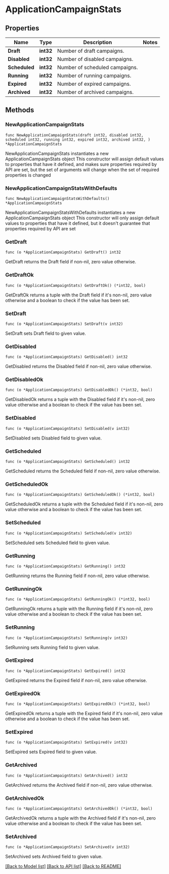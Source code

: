 # ApplicationCampaignStats

## Properties

Name | Type | Description | Notes
------------ | ------------- | ------------- | -------------
**Draft** | **int32** | Number of draft campaigns. | 
**Disabled** | **int32** | Number of disabled campaigns. | 
**Scheduled** | **int32** | Number of scheduled campaigns. | 
**Running** | **int32** | Number of running campaigns. | 
**Expired** | **int32** | Number of expired campaigns. | 
**Archived** | **int32** | Number of archived campaigns. | 

## Methods

### NewApplicationCampaignStats

`func NewApplicationCampaignStats(draft int32, disabled int32, scheduled int32, running int32, expired int32, archived int32, ) *ApplicationCampaignStats`

NewApplicationCampaignStats instantiates a new ApplicationCampaignStats object
This constructor will assign default values to properties that have it defined,
and makes sure properties required by API are set, but the set of arguments
will change when the set of required properties is changed

### NewApplicationCampaignStatsWithDefaults

`func NewApplicationCampaignStatsWithDefaults() *ApplicationCampaignStats`

NewApplicationCampaignStatsWithDefaults instantiates a new ApplicationCampaignStats object
This constructor will only assign default values to properties that have it defined,
but it doesn't guarantee that properties required by API are set

### GetDraft

`func (o *ApplicationCampaignStats) GetDraft() int32`

GetDraft returns the Draft field if non-nil, zero value otherwise.

### GetDraftOk

`func (o *ApplicationCampaignStats) GetDraftOk() (*int32, bool)`

GetDraftOk returns a tuple with the Draft field if it's non-nil, zero value otherwise
and a boolean to check if the value has been set.

### SetDraft

`func (o *ApplicationCampaignStats) SetDraft(v int32)`

SetDraft sets Draft field to given value.


### GetDisabled

`func (o *ApplicationCampaignStats) GetDisabled() int32`

GetDisabled returns the Disabled field if non-nil, zero value otherwise.

### GetDisabledOk

`func (o *ApplicationCampaignStats) GetDisabledOk() (*int32, bool)`

GetDisabledOk returns a tuple with the Disabled field if it's non-nil, zero value otherwise
and a boolean to check if the value has been set.

### SetDisabled

`func (o *ApplicationCampaignStats) SetDisabled(v int32)`

SetDisabled sets Disabled field to given value.


### GetScheduled

`func (o *ApplicationCampaignStats) GetScheduled() int32`

GetScheduled returns the Scheduled field if non-nil, zero value otherwise.

### GetScheduledOk

`func (o *ApplicationCampaignStats) GetScheduledOk() (*int32, bool)`

GetScheduledOk returns a tuple with the Scheduled field if it's non-nil, zero value otherwise
and a boolean to check if the value has been set.

### SetScheduled

`func (o *ApplicationCampaignStats) SetScheduled(v int32)`

SetScheduled sets Scheduled field to given value.


### GetRunning

`func (o *ApplicationCampaignStats) GetRunning() int32`

GetRunning returns the Running field if non-nil, zero value otherwise.

### GetRunningOk

`func (o *ApplicationCampaignStats) GetRunningOk() (*int32, bool)`

GetRunningOk returns a tuple with the Running field if it's non-nil, zero value otherwise
and a boolean to check if the value has been set.

### SetRunning

`func (o *ApplicationCampaignStats) SetRunning(v int32)`

SetRunning sets Running field to given value.


### GetExpired

`func (o *ApplicationCampaignStats) GetExpired() int32`

GetExpired returns the Expired field if non-nil, zero value otherwise.

### GetExpiredOk

`func (o *ApplicationCampaignStats) GetExpiredOk() (*int32, bool)`

GetExpiredOk returns a tuple with the Expired field if it's non-nil, zero value otherwise
and a boolean to check if the value has been set.

### SetExpired

`func (o *ApplicationCampaignStats) SetExpired(v int32)`

SetExpired sets Expired field to given value.


### GetArchived

`func (o *ApplicationCampaignStats) GetArchived() int32`

GetArchived returns the Archived field if non-nil, zero value otherwise.

### GetArchivedOk

`func (o *ApplicationCampaignStats) GetArchivedOk() (*int32, bool)`

GetArchivedOk returns a tuple with the Archived field if it's non-nil, zero value otherwise
and a boolean to check if the value has been set.

### SetArchived

`func (o *ApplicationCampaignStats) SetArchived(v int32)`

SetArchived sets Archived field to given value.



[[Back to Model list]](../README.md#documentation-for-models) [[Back to API list]](../README.md#documentation-for-api-endpoints) [[Back to README]](../README.md)


